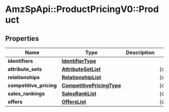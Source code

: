 # AmzSpApi::ProductPricingV0::Product

## Properties
Name | Type | Description | Notes
------------ | ------------- | ------------- | -------------
**identifiers** | [**IdentifierType**](IdentifierType.md) |  | 
**attribute_sets** | [**AttributeSetList**](AttributeSetList.md) |  | [optional] 
**relationships** | [**RelationshipList**](RelationshipList.md) |  | [optional] 
**competitive_pricing** | [**CompetitivePricingType**](CompetitivePricingType.md) |  | [optional] 
**sales_rankings** | [**SalesRankList**](SalesRankList.md) |  | [optional] 
**offers** | [**OffersList**](OffersList.md) |  | [optional] 

